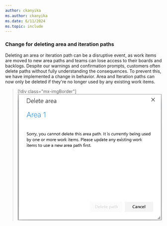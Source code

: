 ```yaml
---
author: ckanyika
ms.author: ckanyika
ms.date: 6/11/2024
ms.topic: include
---
```


### Change for deleting area and iteration paths

Deleting an area or iteration path can be a disruptive event, as work items are moved to new area paths and teams can lose access to their boards and backlogs. Despite our warnings and confirmation prompts, customers often delete paths without fully understanding the consequences. To prevent this, we have implemented a change in behavior. Area and Iteration paths can now only be deleted if they're no longer used by any existing work items.

> [!div class="mx-imgBorder"]
> ![Screenshots of delete area.](../../media/240-boards-01.png "Screenshots of delete area.")